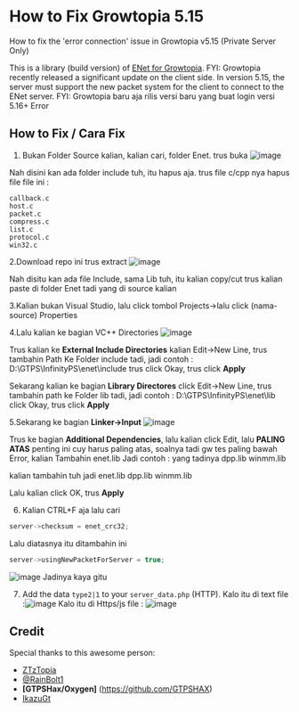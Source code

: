 # How to Fix Growtopia 5.15
How to fix the 'error connection' issue in Growtopia v5.15 (Private Server Only)

This is a library (build version) of [ENet for Growtopia](https://github.com/ZTzTopia/enet/tree/20193ae48ef4bf2e7829105d7f7c9f185e580619).
FYI: Growtopia recently released a significant update on the client side. In version 5.15, the server must support the new packet system for the client to connect to the ENet server.
FYI: Growtopia baru aja rilis versi baru yang buat login versi 5.16+ Error

## How to Fix / Cara Fix
1. Bukan Folder Source kalian, kalian cari, folder Enet. trus buka 
![image](https://github.com/user-attachments/assets/88fc4afe-390c-4e39-9831-0a195d5d9e8f)

Nah disini kan ada folder include tuh, itu hapus aja. trus file c/cpp nya hapus file file ini : 
```
callback.c
host.c
packet.c
compress.c
list.c
protocol.c
win32.c
```

2.Download repo ini trus extract
![image](https://github.com/user-attachments/assets/15b371aa-26f4-4730-abd4-26acc3743174)

Nah disitu kan ada file Include, sama Lib tuh, itu kalian copy/cut trus kalian paste di folder Enet tadi yang di source kalian

3.Kalian bukan Visual Studio, lalu click tombol Projects->lalu click (nama-source) Properties

4.Lalu kalian ke bagian VC++ Directories
![image](https://github.com/user-attachments/assets/8704d039-b2e8-4505-a6df-cca808ee7676)

Trus kalian ke **External Include Directories** kalian Edit->New Line, trus tambahin Path Ke Folder include tadi, jadi contoh : 
D:\GTPS\InfinityPS\enet\include
trus click Okay, trus click **Apply**

Sekarang kalian ke bagian **Library Directores** click Edit->New Line, trus tambahin path ke Folder lib tadi, jadi contoh :
D:\GTPS\InfinityPS\enet\lib
click Okay, trus click **Apply**

5.Sekarang ke bagian **Linker->Input**
![image](https://github.com/user-attachments/assets/5631bf46-06c6-4067-9d61-fc9bd77b62d7)

Trus ke bagian **Additional Dependencies**, lalu kalian click Edit, lalu **PALING ATAS** penting ini cuy harus paling atas, soalnya tadi gw tes paling bawah Error, kalian Tambahin
enet.lib
Jadi contoh : yang tadinya
dpp.lib
winmm.lib

kalian tambahin tuh jadi
enet.lib
dpp.lib
winmm.lib

Lalu kalian click OK, trus **Apply**

6. Kalian CTRL+F aja lalu cari 	
```cpp
server->checksum = enet_crc32;
```
Lalu diatasnya itu ditambahin ini
```cpp
server->usingNewPacketForServer = true; 
```
![image](https://github.com/user-attachments/assets/ba441e62-6cbe-4912-aff6-e97195d21d2b)
Jadinya kaya gitu

7. Add the data `type2|1` to your `server_data.php` (HTTP).
Kalo itu di text file :![image](https://github.com/user-attachments/assets/da61cb7f-d396-4d6f-a70d-7210b8e1b479)
Kalo itu di Https/js file : ![image](https://github.com/user-attachments/assets/994f26ad-e09a-488d-ab86-c577fa94db7c)




## Credit
Special thanks to this awesome person:
- [ZTzTopia](https://github.com/ZTzTopia)
- [@RainBolt1](https://t.me/RainBolt1)
- **[GTPSHax/Oxygen]** (https://github.com/GTPSHAX)
- [IkazuGt](https://github.com/ikazuGt)
